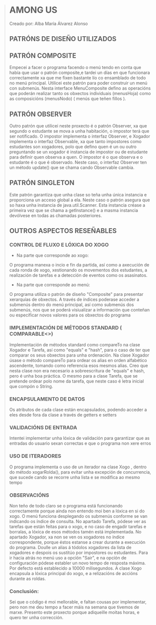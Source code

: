 > # AMONG US
> 
> Creado por: Alba María Álvarez Alonso
>
> ## PATRÓNS DE DISEÑO UTILIZADOS
>
> ## PATRÓN COMPOSITE
>
> Empecei a facer o programa facendo o menú tendo en conta que había que usar o patrón composite,e tardei un días en que funcionara correctamente xa que me fixen bastante lío co ensamblado de todo no menú principal. Utilicei este patrón para poder construir un menú con submenús. Nesta interface MenuComposite defino as operacións que poderán realizar tanto os obxectos individuais (menusHoja) como as composicións (menusNodo) ( menús que teñen fillos ).
>
> ## PATRÓN OBSERVER
>
> Outro patrón que utilicei neste proxecto é o patrón Observer, xa que segundo o estudante se mova a unha habitación, o impostor terá que ser notificado. O impostor implementa o interfaz Observer, e Xogador implementa o interfaz Observable, xa que tanto impostores como estudantes son xogadores, polo que defino quen é un ou outro preguntando se un xogador é instancia de impostor ou de estudante para definir quen observa a quen. O impostor é o que observa e o estudante é o que é observado. Neste caso, o interfaz Observer ten un método update() que se chama cando Observable cambia.
>   
> ## PATRÓN SINGLETON
>
> Este patrón garantiza que unha clase so teña unha única instancia e proporciona un acceso global a ela.
Neste caso o patrón asegura que so haxa unha instancia de java.util.Scanner. Esta instancia créase a primeira vez que se chama a getInstance() e a masma instancia devólvese en todas as chamadas posteriores.
>
> ## OUTROS ASPECTOS RESEÑABLES
>
> ### CONTROL DE FLUXO E LÓXICA DO XOGO 
>
> * Na parte que corresponde ao xogo: 
>
> O programa manexa o incio e fin da partida, así como a axecución de cada ronda de xogo, xestionando os movementos dos estudantes, a realización de tarefas e a detección de eventos como os asasinatos.
>
> * Na parte que corresponde ao menú: 
>
> O programa utiliza o patrón de diseño "Composite" para presentar xerarquías de obxectos. A través de índices poderase acceder a submenús dentro do menú principal, así como submenús dos submenús, nos que se poderá visiualizar a información que conteñan ou especificar novos valores para os obxectos do programa
>
> ### IMPLEMENTACIÓN DE MÉTODOS STANDARD ( COMPARABLE<>)
>       
> Implementación de métodos standard como compareTo na clase Xogador e Tarefa, así como "equals" e "hash", para o caso de ter que comparar os seus obxectos para unha ordenación. Na clase Xogador úsase o método compareTo para ordear os alias en orden alfabético ascendente, tomando como referencia esos mesmos alias. Creo que nesta clase non era necesario a sobreescritura de "equals" e hash, pero é unha boa práctica. O mesmo para a clase Tarefa, que se pretende ordear polo nome da tarefa, que neste caso é letra inicial que compón o String.
>
>
>  ### ENCAPSULAMENTO DE DATOS
>
> Os atributos de cada clase están encapsulados, podendo acceder a eles desde fora da clase a través de getters e setters  
> 
>  ### VALIDACIÓNS DE ENTRADA
> 
> Intentei implementar unha lóxica de validación para garantizar que as entradas do usuario sexan correctas e que o programa non xere erros
> 
>  ### USO DE ITERADORES
>
> O programa implementa o uso de un iterador na clase Xogo , dentro do método xogarRolda(), para evitar unha excepción de concurrencia, que sucede cando se recorre unha lista e se modifica ao mesmo tempo
>
>  ### OBSERVACIÓNS
>
> Non teño de todo claro se o programa está funcionando correctamente porque ainda non entendo moi ben a lóxica en si do xogo. O menú funciona desplegando os submenús conforme se van indicando os índice de consulta. No apartado Tarefa, pódese ver as tarefas que están feitas para o xogo, e no caso de engadir tarefas e borralas, a lóxica de esos métodos tamén está implementada. No apartado Xogador, xa non se ven os xogadores no índice correspondente, porque éstos estanse a crear durante a execución do programa. Doulle un alias á tódolos xogadores da lista de xogadores e despois os sustitúo por impostores ou estudantes.
Para ir hacia atrás no menú uso a opción "Sair", e na opción de configuración pódese establer un novo tempo de resposta máxima. Por defecto está establecido a 10000 milisegundos.
> A clase Xogo encapsula a lóxica principal do xogo, e  a relizacións de accións durante as roldas.
>
> ### Conclusión: 
>
> Sei que o código é moi mellorable, e faltan cousas por implementar, pero non me deu tempo a facer máis na semana que tivemos de marxe.
Presento este proxecto porque adiqueille moitas horas, e quero ter unha corrección.
> 
